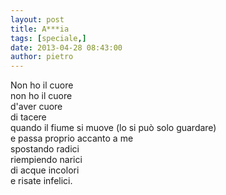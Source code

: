 ```yaml
---
layout: post
title: A***ia
tags: [speciale,]
date: 2013-04-28 08:43:00
author: pietro
---
```

Non ho il cuore<br/>non ho il cuore<br/>d'aver cuore<br/>di tacere<br/>quando il fiume si muove (lo si può solo guardare)<br/>e passa proprio accanto a me<br/>spostando radici<br/>riempiendo narici<br/>di acque incolori<br/>e risate infelici.
